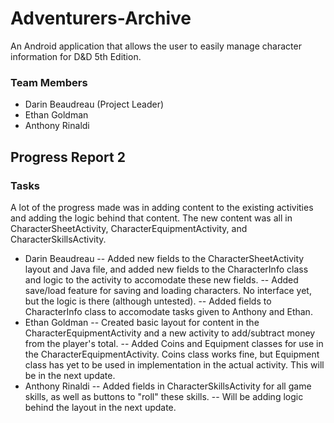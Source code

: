 # Adventurers-Archive
An Android application that allows the user to easily manage character information for D&amp;D 5th Edition.

### Team Members
- Darin Beaudreau (Project Leader)
- Ethan Goldman
- Anthony Rinaldi

## Progress Report 2

### Tasks
A lot of the progress made was in adding content to the existing activities and adding the logic behind that content. The new content was all in CharacterSheetActivity, CharacterEquipmentActivity, and CharacterSkillsActivity.

- Darin Beaudreau
-- Added new fields to the CharacterSheetActivity layout and Java file, and added new fields to the CharacterInfo class and logic to the activity to accomodate these new fields.
-- Added save/load feature for saving and loading characters. No interface yet, but the logic is there (although untested).
-- Added fields to CharacterInfo class to accomodate tasks given to Anthony and Ethan.
- Ethan Goldman
-- Created basic layout for content in the CharacterEquipmentActivity and a new activity to add/subtract money from the player's total.
-- Added Coins and Equipment classes for use in the CharacterEquipmentActivity. Coins class works fine, but Equipment class has yet to be used in implementation in the actual activity. This will be in the next update.
- Anthony Rinaldi
-- Added fields in CharacterSkillsActivity for all game skills, as well as buttons to "roll" these skills.
-- Will be adding logic behind the layout in the next update.
